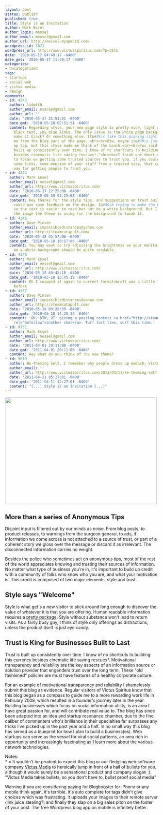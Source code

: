 ```yaml
---
layout: post
status: publish
published: true
title: Style is an Invitation
author: Mark Essel
author_login: messel
author_email: messel@gmail.com
author_url: http://messel.myopenid.com/
wordpress_id: 3871
wordpress_url: http://www.victusspiritus.com/?p=3871
date: '2010-05-17 04:48:17 -0400'
date_gmt: '2010-05-17 11:48:17 -0400'
categories:
- Uncategorized
tags:
- startups
- social web
- victus media
- design
comments:
- id: 4343
  author: lidmith
  author_email: esacks@gmail.com
  author_url: ''
  date: '2010-05-17 21:51:51 -0400'
  date_gmt: '2010-05-18 02:51:51 -0400'
  content: Regarding style, your new page style is pretty nice, light grey text background,
    black text, sky blue links. The only issue is the white page background. Maybe
    make it black? Or something else. It&#39;s like this glaring light that is distracting
    me from the blog part of the page. <br><br>Btw, maybe it&#39;s just the picture
    up top, but this style made me think of the beach.<br><br>You said, "Trust is
    built up consistently over time. I know of no shortcuts to building this currency
    besides cinematic life saving rescues*."<br><br>I think one short-cut might be
    to focus on getting some trusted sources to trust you. If you could get some endorsements,
    some links, some mention of your stuff from a trusted site, that can go a long
    way for getting people to trust you.
- id: 4344
  author: Mark Essel
  author_email: messel@gmail.com
  author_url: http://www.victusspiritus.com/
  date: '2010-05-17 22:25:08 -0400'
  date_gmt: '2010-05-18 03:25:08 -0400'
  content: Hey thanks for the style tips, and suggestions on trust building.<br><br>I
    could use some feedback on the design. I&#39;m trying to make the background lighter
    so the text is easier to read but not be a white background. But I need to find
    the image the theme is using for the background to tweak it.
- id: 4345
  author: Dave Pinsen
  author_email: impossibledistances@yahoo.com
  author_url: http://steamcatapult.com/
  date: '2010-05-18 05:57:06 -0400'
  date_gmt: '2010-05-18 10:57:06 -0400'
  content: You may want to try adjusting the brightness on your monitor. Black text
    on a white background should be quite readable.
- id: 4346
  author: Mark Essel
  author_email: messel@gmail.com
  author_url: http://www.victusspiritus.com/
  date: '2010-05-18 08:45:18 -0400'
  date_gmt: '2010-05-18 13:45:18 -0400'
  content: Oh I swapped it again to current format<br>It was a little tough to read
    before
- id: 4347
  author: Dave Pinsen
  author_email: impossibledistances@yahoo.com
  author_url: http://steamcatapult.com/
  date: '2010-05-18 09:28:39 -0400'
  date_gmt: '2010-05-18 14:28:39 -0400'
  content: 'OK. BTW, OT: giving a posting contest <a href="http://steamcatapult.com/2010/05/18/new-posting-contest-on-short-screen-message-boards/"
    rel="nofollow">another shot</a>. Turf last time, surf this time.'
- id: 9731
  author: Mark Essel
  author_email: messel@gmail.com
  author_url: http://www.victusspiritus.com/
  date: '2011-04-01 20:11:00 -0400'
  date_gmt: '2011-04-01 20:11:00 -0400'
  content: Hey what do you think of the new theme?
- id: 9819
  author: Re-Theming Self, I remember why people dress up &mdash; Victus Spiritus
  author_email: ''
  author_url: http://www.victusspiritus.com/2011/04/11/re-theming-self-i-remember-why-people-dress-up/
  date: '2011-04-11 05:27:01 -0400'
  date_gmt: '2011-04-11 12:27:01 -0400'
  content: "[...] Style is an Invitation [...]"
---
```

<p><a href="http://www.victusspiritus.com/wp-content/uploads/2010/05/l_2048_1536_462BD619-EE81-4B44-AA2F-77CD82FD935C.jpeg"><img class="alignnone size-full" src="http://www.victusspiritus.com/wp-content/uploads/2010/05/l_2048_1536_462BD619-EE81-4B44-AA2F-77CD82FD935C.jpeg" alt="" width="500" height="350" /></a></p>
<h2>More than a series of Anonymous Tips</h2>
<p>Disjoint input is filtered out by our minds as noise. From blog posts, to product releases, to warnings from the surgeon general, to ads, if information we come across is not attached to a source of trust, or part of a coherent story we gloss over the message or discard it as irrelevant. The disconnected information carries no weight.</p>
<p>Besides the police who sometimes act on anonymous tips, most of the rest of the world appreciates knowing and trusting their sources of information. No matter what type of business you're in, it's important to build up credit with a community of folks who know who you are, and what your motivation is. This credit is composed of two major elements, style and trust.</p>
<h2>Style says "Welcome"</h2>
<p>Style is what get's a new visitor to stick around long enough to discover the value of whatever it is that you are offering. Human readable information requires a <a href="http://www.victusspiritus.com/2009/08/27/excellent-content-still-requires-a-pretty-package/">pretty package</a>. Style without substance won't lead to return visits. As a fairly busy guy, I think of style only offerings as distractions, unless the product itself is just eye candy.</p>
<h2>Trust is King for Businesses Built to Last</h2>
<p>Trust is built up consistently over time. I know of no shortcuts to building this currency besides cinematic life saving rescues*. Motivational transparency and reliability are the key aspects of an information source or solution provider that engenders trust over the long term. These "old fashioned" policies are must have features of a healthy corporate culture.</p>
<p>For an example of motivational transparency and reliability I shamelessly submit this blog as evidence. Regular visitors of Victus Spiritus know that this blog began as a compass to guide me to a more rewarding work life in February 2009, which resulted in a founder's journey later in the year. Building businesses which focus on social information utility, is an area I have great passion for, and will contribute real value to. The blog has since been adapted into an idea and startup resonance chamber, due to the fine caliber of commenters who's brilliance in their specialties far surpasses any tricks I've picked up in the past year and a half. In no small way this blog has served as a blueprint for how I plan to build a business(es). Web startups can serve as the vessel for viral social patterns, an area rich in opportunity and increasingly fascinating as I learn more about the various network technologies.</p>
<p>Notes:<br />
* = It wouldn't be prudent to expect this blog or our fledgling web software company <a href="http://victusmedia.com">Victus Media</a> to heroically jump in front of a hail of bullets for you, although it would surely be a sensational product and company slogan ;). "Victus Media takes bullets, so you don't have to, bullet proof social media"</p>
<p>Warning if you are considering paying for Blogbooster for iPhone or any mobile think again, it's terrible. It's auto complete for tags didn't give choices which was frustrating. It uploads your images to their remote server (link juice stealing?) and finally they slap on a big sales pitch on the footer of your post. The free Wordpress blog app on mobile is infinitely better.</p>
